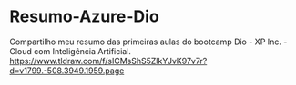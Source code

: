 # Resumo-Azure-Dio
Compartilho meu resumo das primeiras aulas do bootcamp Dio - XP Inc. - Cloud com Inteligência Artificial.
https://www.tldraw.com/f/sICMsShS5ZlkYJvK97v7r?d=v1799.-508.3949.1959.page
